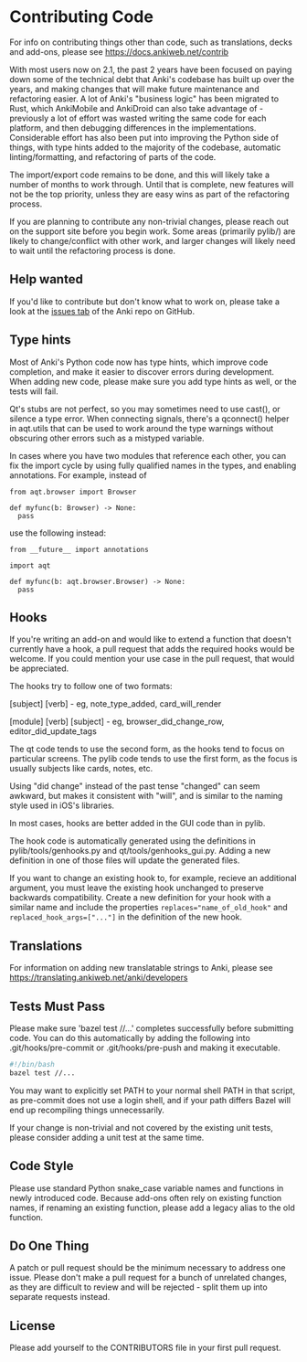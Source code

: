 # Contributing Code

For info on contributing things other than code, such as translations, decks
and add-ons, please see https://docs.ankiweb.net/contrib

With most users now on 2.1, the past 2 years have been focused on paying down some
of the technical debt that Anki's codebase has built up over the years, and making
changes that will make future maintenance and refactoring easier. A lot of Anki's
"business logic" has been migrated to Rust, which AnkiMobile and AnkiDroid
can also take advantage of - previously a lot of effort was wasted writing the same
code for each platform, and then debugging differences in the implementations.
Considerable effort has also been put into improving the Python side of things,
with type hints added to the majority of the codebase, automatic linting/formatting,
and refactoring of parts of the code.

The import/export code remains to be done, and this will likely
take a number of months to work through. Until that is complete, new features
will not be the top priority, unless they are easy wins as part of the refactoring
process.

If you are planning to contribute any non-trivial changes, please reach out
on the support site before you begin work. Some areas (primarily pylib/) are
likely to change/conflict with other work, and larger changes will likely need
to wait until the refactoring process is done.

## Help wanted

If you'd like to contribute but don't know what to work on, please take a look
at the [issues tab](https://github.com/ankitects/anki/issues) of the Anki repo
on GitHub.

## Type hints

Most of Anki's Python code now has type hints, which improve code completion,
and make it easier to discover errors during development. When adding new
code, please make sure you add type hints as well, or the tests will fail.

Qt's stubs are not perfect, so you may sometimes need to use cast(), or silence
a type error. When connecting signals, there's a qconnect() helper in aqt.utils
that can be used to work around the type warnings without obscuring other errors
such as a mistyped variable.

In cases where you have two modules that reference each other, you can fix the
import cycle by using fully qualified names in the types, and enabling
annotations. For example, instead of

```
from aqt.browser import Browser

def myfunc(b: Browser) -> None:
  pass
```

use the following instead:

```
from __future__ import annotations

import aqt

def myfunc(b: aqt.browser.Browser) -> None:
  pass
```

## Hooks

If you're writing an add-on and would like to extend a function that doesn't
currently have a hook, a pull request that adds the required hooks would be
welcome. If you could mention your use case in the pull request, that would be
appreciated.

The hooks try to follow one of two formats:

[subject] [verb] - eg, note_type_added, card_will_render

[module] [verb] [subject] - eg, browser_did_change_row, editor_did_update_tags

The qt code tends to use the second form, as the hooks tend to focus on
particular screens. The pylib code tends to use the first form, as the focus
is usually subjects like cards, notes, etc.

Using "did change" instead of the past tense "changed" can seem awkward, but
makes it consistent with "will", and is similar to the naming style used in
iOS's libraries.

In most cases, hooks are better added in the GUI code than in pylib.

The hook code is automatically generated using the definitions in
pylib/tools/genhooks.py and qt/tools/genhooks_gui.py. Adding a new definition
in one of those files will update the generated files.

If you want to change an existing hook to, for example, recieve an additional
argument, you must leave the existing hook unchanged to preserve backwards
compatibility. Create a new definition for your hook with a similar name and
include the properties `replaces="name_of_old_hook"` and
`replaced_hook_args=["..."]` in the definition of the new hook.

## Translations

For information on adding new translatable strings to Anki, please see
https://translating.ankiweb.net/anki/developers

## Tests Must Pass

Please make sure 'bazel test //...' completes successfully before submitting code.
You can do this automatically by adding the following into
.git/hooks/pre-commit or .git/hooks/pre-push and making it executable.

```sh
#!/bin/bash
bazel test //...
```

You may want to explicitly set PATH to your normal shell PATH in that script,
as pre-commit does not use a login shell, and if your path differs Bazel will
end up recompiling things unnecessarily.

If your change is non-trivial and not covered by the existing unit tests, please
consider adding a unit test at the same time.

## Code Style

Please use standard Python snake_case variable names and functions in newly
introduced code. Because add-ons often rely on existing function names, if
renaming an existing function, please add a legacy alias to the old function.

## Do One Thing

A patch or pull request should be the minimum necessary to address one issue.
Please don't make a pull request for a bunch of unrelated changes, as they are
difficult to review and will be rejected - split them up into separate
requests instead.

## License

Please add yourself to the CONTRIBUTORS file in your first pull request.
